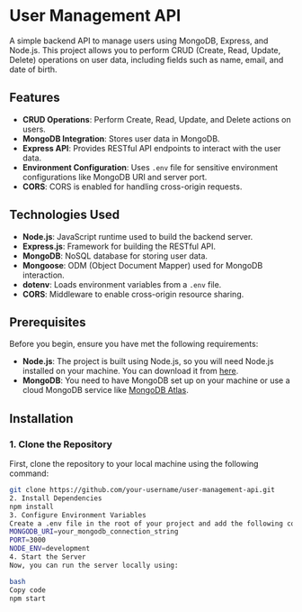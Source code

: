 # User Management API

A simple backend API to manage users using MongoDB, Express, and Node.js. This project allows you to perform CRUD (Create, Read, Update, Delete) operations on user data, including fields such as name, email, and date of birth.

## Features

- **CRUD Operations**: Perform Create, Read, Update, and Delete actions on users.
- **MongoDB Integration**: Stores user data in MongoDB.
- **Express API**: Provides RESTful API endpoints to interact with the user data.
- **Environment Configuration**: Uses `.env` file for sensitive environment configurations like MongoDB URI and server port.
- **CORS**: CORS is enabled for handling cross-origin requests.

## Technologies Used

- **Node.js**: JavaScript runtime used to build the backend server.
- **Express.js**: Framework for building the RESTful API.
- **MongoDB**: NoSQL database for storing user data.
- **Mongoose**: ODM (Object Document Mapper) used for MongoDB interaction.
- **dotenv**: Loads environment variables from a `.env` file.
- **CORS**: Middleware to enable cross-origin resource sharing.

## Prerequisites

Before you begin, ensure you have met the following requirements:

- **Node.js**: The project is built using Node.js, so you will need Node.js installed on your machine. You can download it from [here](https://nodejs.org/).
- **MongoDB**: You need to have MongoDB set up on your machine or use a cloud MongoDB service like [MongoDB Atlas](https://www.mongodb.com/cloud/atlas).

## Installation

### 1. Clone the Repository

First, clone the repository to your local machine using the following command:

```bash
git clone https://github.com/your-username/user-management-api.git
2. Install Dependencies
npm install
3. Configure Environment Variables
Create a .env file in the root of your project and add the following configurations:
MONGODB_URI=your_mongodb_connection_string
PORT=3000
NODE_ENV=development
4. Start the Server
Now, you can run the server locally using:

bash
Copy code
npm start
